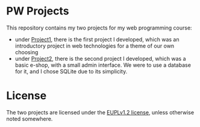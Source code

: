 # PW Projects

This repository contains my two projects for my web programming course:

- under [Project1](Project1/), there is the first project I developed, which was an introductory project in web technologies for a theme of our own choosing
- under [Project2](Project2/), there is the second project I developed, which was a basic e-shop, with a small admin interface. We were to use a database for it, and I chose SQLite due to its simplicity.

# License

The two projects are licensed under the [EUPLv1.2 license](./LICENSE.txt), unless otherwise noted somewhere.
